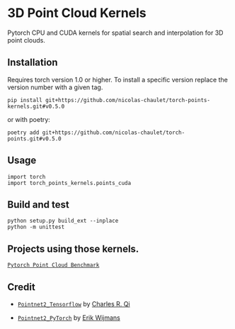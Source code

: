 # 3D Point Cloud Kernels
Pytorch CPU and CUDA kernels for spatial search and interpolation for 3D point clouds.

## Installation
Requires torch version 1.0 or higher. To install a specific version replace the version number with a given tag.
```
pip install git+https://github.com/nicolas-chaulet/torch-points-kernels.git#v0.5.0
```
or with poetry:
```
poetry add git+https://github.com/nicolas-chaulet/torch-points.git#v0.5.0
```

## Usage
```
import torch
import torch_points_kernels.points_cuda
```

## Build and test
```
python setup.py build_ext --inplace
python -m unittest
```

## Projects using those kernels.

[```Pytorch Point Cloud Benchmark```](https://github.com/nicolas-chaulet/deeppointcloud-benchmarks)

## Credit

* [```Pointnet2_Tensorflow```](https://github.com/charlesq34/pointnet2) by [Charles R. Qi](https://github.com/charlesq34)

* [```Pointnet2_PyTorch```](https://github.com/erikwijmans/Pointnet2_PyTorch) by [Erik Wijmans](https://github.com/erikwijmans)
